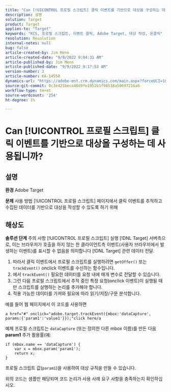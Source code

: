 ```yaml
---
title: "Can [!UICONTROL 프로필 스크립트] 클릭 이벤트를 기반으로 대상을 구성하는 데 사용됩니까?"
description: 설명
solution: Target
product: Target
applies-to: "Target"
keywords: "KCS, 프로필 스크립트, 이벤트 클릭, Adobe Target, 대상 작성, 온클릭"
resolution: Resolution
internal-notes: null
bug: false
article-created-by: Jim Menn
article-created-date: "9/9/2022 9:04:31 AM"
article-published-by: Jim Menn
article-published-date: "9/9/2022 9:17:53 AM"
version-number: 3
article-number: KA-14550
dynamics-url: "https://adobe-ent.crm.dynamics.com/main.aspx?forceUCI=1&pagetype=entityrecord&etn=knowledgearticle&id=c324ea64-1e30-ed11-9db1-0022480866ad"
source-git-commit: 0c3e421beca46d9fe1952b1f98538a50697216a0
workflow-type: tm+mt
source-wordcount: '254'
ht-degree: 1%

---
```


# Can [!UICONTROL 프로필 스크립트] 클릭 이벤트를 기반으로 대상을 구성하는 데 사용됩니까?

## 설명


<b>환경</b>
Adobe Target

<b>문제</b>
사용 방법 [!UICONTROL 프로필 스크립트] 페이지에서 클릭 이벤트를 추적하고 수집된 데이터를 기반으로 대상을 작성할 수 있도록 하기 위해


## 해상도


<b>솔루션 단계</b>
주의 사항 [!UICONTROL 프로필 스크립트] 실행 [!DNL Target] 서버측으로, 이는 브라우저가 호출을 하지 않는 한 클라이언트측 이벤트(사용자 브라우저에서 발생하는 이벤트)를 표시할 수 없음을 의미합니다 [!DNL Target] 관련 데이터 전달.

1. 따라서 클릭 이벤트에서 프로필 스크립트를 실행하려면 `getOffer()` 또는 `trackEvent()` onclick 이벤트를 수신하는 함수입니다.
2. 에서 `trackEvent()` 필요한 데이터를 요청 내에 매개 변수로 전달할 수 있습니다.
3. 그런 다음 프로필 스크립트에서 추적 중인 특정 요청(onclick 이벤트)이 실행될 때만 스크립트를 실행하는 논리를 추가해야 합니다.
4. 적용 가능한 데이터를 가져와 필요에 따라 읽기/저장/구문 분석합니다.


예를 들어 웹 페이지에서 이 코드를 사용하면

`a href="#" onclick="adobe.target.trackEvent({mbox:'dataCapture', params:{'param1':'value1'}});"click here/a`

예제 프로필 스크립트는 `dataCapture` (또는 정의한 다른 mbox 이름)를 만든 다음 <b>param1</b> 추가 활용률(예:


```
if (mbox.name == 'dataCapture') {
    var x = mbox.param('param1'); 
    return x; 
}
```

프로필 스크립트 값(`param1`)을 사용하여 대상 규칙을 만들 수 있습니다.

위의 코드는 샘플만 해당되며 코드 논리가 사용 사례 요구 사항을 충족하는지 확인하십시오.
